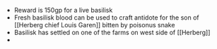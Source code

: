 - Reward is 150gp for a live basilisk
- Fresh basilisk blood can be used to craft antidote for the son of [[Herberg chief Louis Garen]] bitten by poisonus snake
- Basilisk has settled on one of the farms on west side of [[Herberg]]
-